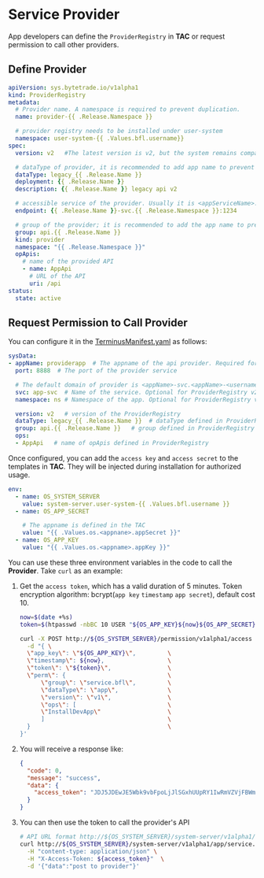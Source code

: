 # Service Provider

App developers can define the `ProviderRegistry` in **TAC** or request permission to call other providers.

## Define Provider

```yaml
apiVersion: sys.bytetrade.io/v1alpha1
kind: ProviderRegistry
metadata:
  # Provider name. A namespace is required to prevent duplication.
  name: provider-{{ .Release.Namespace }}

  # provider registry needs to be installed under user-system
  namespace: user-system-{{ .Values.bfl.username}}
spec:
  version: v2   #The latest version is v2, but the system remains compatible with v1.

  # dataType of provider, it is recommended to add app name to prevent duplication.
  dataType: legacy_{{ .Release.Name }}
  deployment: {{ .Release.Name }}
  description: {{ .Release.Name }} legacy api v2

  # accessible service of the provider. Usually it is <appServiceName>.<appNameSpace>:<servicePort>
  endpoint: {{ .Release.Name }}-svc.{{ .Release.Namespace }}:1234

  # group of the provider; it is recommended to add the app name to prevent duplication.
  group: api.{{ .Release.Name }}
  kind: provider
  namespace: "{{ .Release.Namespace }}"
  opApis:
    # name of the provided API
    - name: AppApi
      # URL of the API
      uri: /api  
status:
  state: active
```

## Request Permission to Call Provider

You can configure it in the [TerminusManifest.yaml](../package/manifest.md#sysdata) as follows:

```Yaml
sysData:
- appName: providerapp  # The appname of the api provider. Required for ProviderRegistry v2. 
  port: 8888  # The port of the provider service

  # The default domain of provider is <appName>-svc.<appName>-<username>:<port>, if the service name and app namespace is not in default format, you can specify it in following field  
  svc: app-svc  # Name of the service. Optional for ProviderRegistry v2.
  namespace: ns # Namespace of the app. Optional for ProviderRegistry v2.

  version: v2   # version of the ProviderRegistry
  dataType: legacy_{{ .Release.Name }}  # dataType defined in ProviderRegistry
  group: api.{{ .Release.Name }}   # group defined in ProviderRegistry
  ops:
  - AppApi   # name of opApis defined in ProviderRegistry
```

Once configured, you can add the `access key` and `access secret` to the templates in **TAC**. They will be injected during installation for authorized usage.

```yaml
env:
  - name: OS_SYSTEM_SERVER
    value: system-server.user-system-{{ .Values.bfl.username }}
  - name: OS_APP_SECRET

    # The appname is defined in the TAC
    value: "{{ .Values.os.<appnane>.appSecret }}"
  - name: OS_APP_KEY
    value: "{{ .Values.os.<appname>.appKey }}"
```

You can use these three environment variables in the code to call the **Provider**. Take `curl` as an example:

1. Get the `access token`, which has a valid duration of 5 minutes. Token encryption algorithm: bcrypt(`app key` `timestamp` `app secret`), default cost 10.

    ```sh
    now=$(date +%s)
    token=$(htpasswd -nbBC 10 USER "${OS_APP_KEY}${now}${OS_APP_SECRET}"|awk -F":" '{print $2}')

    curl -X POST http://${OS_SYSTEM_SERVER}/permission/v1alpha1/access -H "content-type: application/json" \
      -d "{ \
      \"app_key\": \"${OS_APP_KEY}\",         \
      \"timestamp\": ${now},                  \
      \"token\": \"${token}\",                \
      \"perm\": {                             \
          \"group\": \"service.bfl\",         \
          \"dataType\": \"app\",              \
          \"version\": \"v1\",                \
          \"ops\": [                          \
          \"InstallDevApp\"                   \
          ]                                   \
      }                                       \
    }'
    ```

2. You will receive a response like:
    ```json
    {
      "code": 0,
      "message": "success",
      "data": {
        "access_token": "JDJ5JDEwJE5Wbk9vbFpoLjJlSGxhUUpRY1IwRmVZVjFBWmUxUi5LOXNuQWJmVjRnN29xNWVVaFhPWmV5"
      }
    }
    ```

3. You can then use the token to call the provider's API

    ```sh
    # API URL format http://${OS_SYSTEM_SERVER}/system-server/v1alpha1/<dataType>/<group>/<version>/<op>
    curl http://${OS_SYSTEM_SERVER}/system-server/v1alpha1/app/service.bfl/v1/InstallDevApp \
      -H "content-type: application/json" \
      -H "X-Access-Token: ${access_token}"  \
      -d '{"data":"post to provider"}'
    ```
